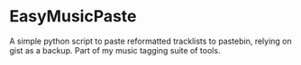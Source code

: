 # EasyMusicPaste
A simple python script to paste reformatted tracklists to pastebin, relying on gist as a backup. Part of my music tagging suite of tools.
